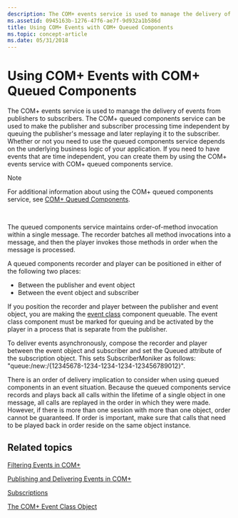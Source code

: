 ```yaml
---
description: The COM+ events service is used to manage the delivery of events from publishers to subscribers.
ms.assetid: 0945163b-1276-47f6-ae7f-9d932a1b586d
title: Using COM+ Events with COM+ Queued Components
ms.topic: concept-article
ms.date: 05/31/2018
---
```


# Using COM+ Events with COM+ Queued Components

The COM+ events service is used to manage the delivery of events from publishers to subscribers. The COM+ queued components service can be used to make the publisher and subscriber processing time independent by queuing the publisher's message and later replaying it to the subscriber. Whether or not you need to use the queued components service depends on the underlying business logic of your application. If you need to have events that are time independent, you can create them by using the COM+ events service with COM+ queued components service.

> [!Note]  
> For additional information about using the COM+ queued components service, see [COM+ Queued Components](com--queued-components.md).

 

The queued components service maintains order-of-method invocation within a single message. The recorder batches all method invocations into a message, and then the player invokes those methods in order when the message is processed.

A queued components recorder and player can be positioned in either of the following two places:

-   Between the publisher and event object
-   Between the event object and subscriber

If you position the recorder and player between the publisher and event object, you are making the [event class](the-com--event-class-object.md) component queuable. The event class component must be marked for queuing and be activated by the player in a process that is separate from the publisher.

To deliver events asynchronously, compose the recorder and player between the event object and subscriber and set the Queued attribute of the subscription object. This sets SubscriberMoniker as follows: "queue:/new:/{12345678-1234-1234-1234-123456789012}".

There is an order of delivery implication to consider when using queued components in an event situation. Because the queued components service records and plays back all calls within the lifetime of a single object in one message, all calls are replayed in the order in which they were made. However, if there is more than one session with more than one object, order cannot be guaranteed. If order is important, make sure that calls that need to be played back in order reside on the same object instance.

## Related topics

<dl> <dt>

[Filtering Events in COM+](filtering-events-in-com-.md)
</dt> <dt>

[Publishing and Delivering Events in COM+](publishing-and-delivering-events-in-com-.md)
</dt> <dt>

[Subscriptions](subscriptions.md)
</dt> <dt>

[The COM+ Event Class Object](the-com--event-class-object.md)
</dt> </dl>

 

 



